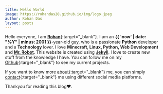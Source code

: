 ```yaml
---
title: Hello World
image: https://rohandas28.github.io/img/logo.jpeg
author: Rohan Das
layout: posts
---
```


Hello everyone, I am [**Rohan**](https://www.instagram.com/RohanDasYT){:target="_blank"}. I am  an **{{ 'now' | date: "%Y" | minus: 2001 }}**-year-old guy, who is a passionate **Python** developer and  a **Technology**  lover. I love **Minecraft, Linux, Python, Web Development** and [**Mr. Robot**](https://en.wikipedia.org/wiki/Mr._Robot). This website is created using [**Jekyll**](https://jekyllrb.com/). I love to create new stuff from the  knowledge I have. You can follow me on my [Github](https://github.com/RohanDas28){:target="_blank"} to see my current projects. 

If you want to know more [about]({{site.url}}{{site.baseurl}}/#about){:target="_blank"} me, you can simply [contact]({{site.url}}{{site.baseurl}}/#contact){:target="_blank"} me using different social media platforms.<br>

Thankyou for reading this blog❤.
